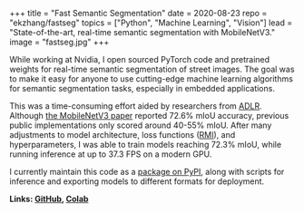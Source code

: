 +++
title = "Fast Semantic Segmentation"
date = 2020-08-23
repo = "ekzhang/fastseg"
topics = ["Python", "Machine Learning", "Vision"]
lead = "State-of-the-art, real-time semantic segmentation with MobileNetV3."
image = "fastseg.jpg"
+++

While working at Nvidia, I open sourced PyTorch code and pretrained weights for
real-time semantic segmentation of street images. The goal was to make it easy
for anyone to use cutting-edge machine learning algorithms for semantic
segmentation tasks, especially in embedded applications.

This was a time-consuming effort aided by researchers from
[ADLR](https://nv-adlr.github.io/). Although
[the MobileNetV3 paper](https://arxiv.org/abs/1905.02244v5) reported 72.6% mIoU
accuracy, previous public implementations only scored around 40-55% mIoU. After
many adjustments to model architecture, loss functions
([RMI](https://arxiv.org/abs/1910.12037)), and hyperparameters, I was able to
train models reaching 72.3% mIoU, while running inference at up to 37.3 FPS on a
modern GPU.

I currently maintain this code as a
<a href="https://pypi.org/project/fastseg/">package on PyPI</a>, along with
scripts for inference and exporting models to different formats for deployment.

**Links: [GitHub](https://github.com/ekzhang/fastseg),
[Colab](https://colab.research.google.com/github/ekzhang/fastseg/blob/master/demo/fastseg-semantic-segmentation.ipynb)**
